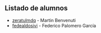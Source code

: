 ## Listado de alumnos

* [zeratulmdq](https://github.com/zeratulmdq) - Martin Benvenuti
* [fedealdosivi](https://github.com/fedealdosivi) - Federico Palomero García

